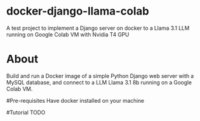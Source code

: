# docker-django-llama-colab
A test project to implement a Django server on docker to a Llama 3.1 LLM running on Google Colab VM with Nvidia T4 GPU

# About
Build and run a Docker image of a simple Python Django web server with a MySQL database, and connect to a LLM Llama 3.1 8b running on a Google Colab VM.

#Pre-requisites
Have docker installed on your machine

#Tutorial
TODO